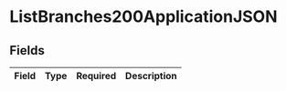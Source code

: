 # ListBranches200ApplicationJSON


## Fields

| Field       | Type        | Required    | Description |
| ----------- | ----------- | ----------- | ----------- |